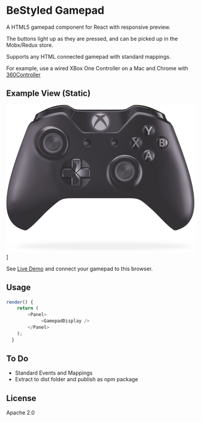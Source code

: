 # BeStyled Gamepad

A HTML5 gamepad component for React with responsive preview.

The buttons light up as they are pressed, and can be picked up in the Mobx/Redux store.

Supports any HTML connected gamepad with standard mappings.

For example, use a wired XBox One Controller on a Mac and Chrome with [360Controller](https://github.com/360Controller/360Controller/releases)

## Example View (Static)

![Xbox One Controller](https://github.com/headlightstudios/bestyled-gamepad/raw/master/demo.png "Responsive Preview")]

See [Live Demo](http://headlightstudios.com/bestyled-gamepad/) and connect your gamepad to this browser.

## Usage

```js
render() {
    return (
        <Panel>
             <GamepadDisplay />
        </Panel>
    );
  }
 ```

## To Do

* Standard Events and Mappings
* Extract to dist folder and publish as npm package

## License

Apache 2.0